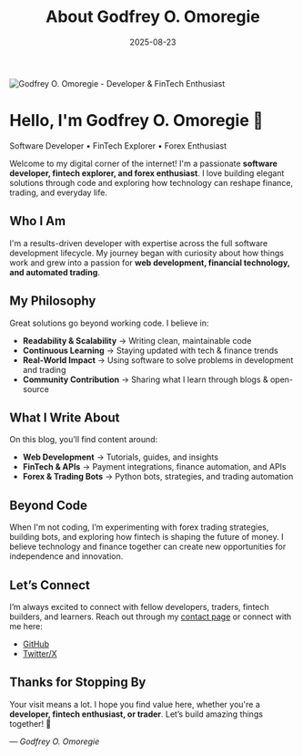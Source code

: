 ﻿---
title: "About Godfrey O. Omoregie"
description: "Meet Godfrey O. Omoregie - Software Developer, FinTech Explorer, Forex Enthusiast, and Technical Blogger. Sharing insights on coding, automation, and trading technologies."
date: 2025-08-23
draft: false
imageBig: "/images/about_us.webp"
imageAlt: "About-us image, green color"
avatar: "/images/author.webp"
---

<!-- JSON-LD: AboutPage Schema -->
<script type="application/ld+json">
{
  "@context": "https://schema.org",
  "@type": "AboutPage",
  "mainEntity": {
    "@type": "Person",
    "name": "Godfrey O. Omoregie",
    "jobTitle": "Software Developer & Technical Blogger",
    "url": "https://devviews.com/about",
    "image": "https://devviews.com/images/author.webp",
    "sameAs": [
      "https://github.com/gootec82",
      "https://x.com/godfreycode1"
    ],
    "description": "Software Developer, Technical Blogger and Problem Solver. Building websites and helping businesses grow online."
  },
  "publisher": {
    "@type": "Organization",
    "name": "DevViews",
    "url": "https://devviews.com",
    "logo": "https://devviews.com/images/logo.png"
  }
}
</script>

<div class="about-hero">
    <div class="about-profile">
        <img src="/images/author.webp" alt="Godfrey O. Omoregie - Developer & FinTech Enthusiast" class="about-avatar">
        <div class="about-intro">
            <h1>Hello, I'm Godfrey O. Omoregie 👋</h1>
            <p class="about-tagline">Software Developer • FinTech Explorer • Forex Enthusiast</p>
        </div>
    </div>
</div>

Welcome to my digital corner of the internet! I'm a passionate **software developer, fintech explorer, and forex enthusiast**. I love building elegant solutions through code and exploring how technology can reshape finance, trading, and everyday life.

## Who I Am

I'm a results-driven developer with expertise across the full software development lifecycle. My journey began with curiosity about how things work and grew into a passion for **web development, financial technology, and automated trading**.

## My Philosophy

Great solutions go beyond working code. I believe in:

- **Readability & Scalability** → Writing clean, maintainable code  
- **Continuous Learning** → Staying updated with tech & finance trends  
- **Real-World Impact** → Using software to solve problems in development and trading  
- **Community Contribution** → Sharing what I learn through blogs & open-source  

## What I Write About

On this blog, you’ll find content around:

- **Web Development** → Tutorials, guides, and insights  
- **FinTech & APIs** → Payment integrations, finance automation, and APIs  
- **Forex & Trading Bots** → Python bots, strategies, and trading automation  

## Beyond Code

When I'm not coding, I’m experimenting with forex trading strategies, building bots, and exploring how fintech is shaping the future of money. I believe technology and finance together can create new opportunities for independence and innovation.

## Let’s Connect

I’m always excited to connect with fellow developers, traders, fintech builders, and learners. Reach out through my [contact page](/contact/) or connect with me here:

- [GitHub](https://github.com/gootec82)  
- [Twitter/X](https://x.com/godfreycode1)  

## Thanks for Stopping By

Your visit means a lot. I hope you find value here, whether you're a **developer, fintech enthusiast, or trader**. Let’s build amazing things together! 🚀  

*— Godfrey O. Omoregie*